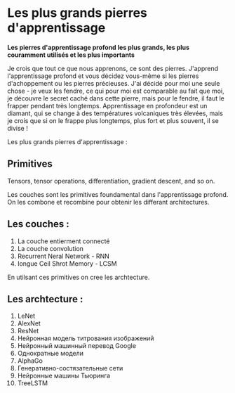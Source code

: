# Les plus grands pierres d'apprentissage

**Les pierres d'apprentissage profond les plus grands, les plus couramment utilisés et les plus importants**

Je crois que tout ce que nous apprenons, ce sont des pierres. J'apprend l'apprentissage profond et vous décidez vous-même si les pierres d'achoppement ou les pierres précieuses. J'ai décidé pour moi une seule chose - je veux les fendre, ce qui pour moi est comparable au fait que moi,  je découvre le secret caché dans cette pierre, mais pour le fendre, il faut le frapper pendant très longtemps. Apprentissage en profondeur est un diamant, qui se change à des températures volcaniques très élevées, mais je crois que si on le frappe plus longtemps, plus fort et plus souvent, il se divise !

Les plus grands pierres d'apprentissage :

## **Primitives**

Tensors, tensor operations, differentiation, gradient descent, and so on.  

Les couches sont les primitives foundamental dans l'apprentissage profond. On les combone et recombine pour obtenir les differant architectures.

## **Les couches** :

1. La couche entierment connecté
2. La couche convolution
3. Recurrent Neral Network - RNN
4. longue Ceil Shrot Memory -  LCSM 

En utilsant ces primitives on cree les archtecture.

## **Les archtecture** :

1. LeNet
2. AlexNet
2. ResNet
3. Нейронная модель титрования изображений
4. Нейронный машинный перевод Google
5. Однократные модели
6. AlphaGo
7. Генеративно-состязательные сети
8. Нейронные машины Тьюринга
9. TreeLSTM
